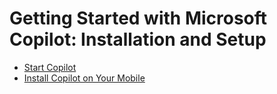 # **Getting Started with Microsoft Copilot: Installation and Setup**
- [Start Copilot](https://copilot.microsoft.com/)
- [Install Copilot on Your Mobile](https://www.microsoft.com/en-us/copilot-app?form=MA13M1&OCID=MA13M1)
